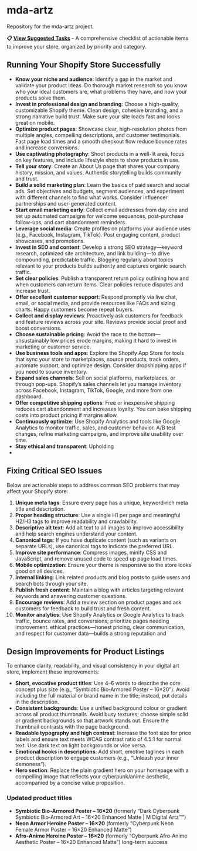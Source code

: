 # mda-artz
Repository for the mda-artz project.

**📋 [View Suggested Tasks](SUGGESTED_TASKS.md)** - A comprehensive checklist of actionable items to improve your store, organized by priority and category.

## Running Your Shopify Store Successfully

- **Know your niche and audience**: Identify a gap in the market and validate your product ideas. Do thorough market research so you know who your ideal customers are, what problems they have, and how your products solve them.
- **Invest in professional design and branding**: Choose a high-quality, customizable Shopify theme. Clean design, cohesive branding, and a strong narrative build trust. Make sure your site loads fast and looks great on mobile.
- **Optimize product pages**: Showcase clear, high-resolution photos from multiple angles, compelling descriptions, and customer testimonials. Fast page load times and a smooth checkout flow reduce bounce rates and increase conversions.
- **Use captivating photography**: Shoot products in a well-lit area, focus on key features, and include lifestyle shots to show products in use.
- **Tell your story**: Create an About Us page that shares your company history, mission, and values. Authentic storytelling builds community and trust.
- **Build a solid marketing plan**: Learn the basics of paid search and social ads. Set objectives and budgets, segment audiences, and experiment with different channels to find what works. Consider influencer partnerships and user-generated content.
- **Start email marketing early**: Collect email addresses from day one and set up automated campaigns for welcome sequences, post-purchase follow-ups, and cart abandonment reminders.
- **Leverage social media**: Create profiles on platforms your audience uses (e.g., Facebook, Instagram, TikTok). Post engaging content, product showcases, and promotions.
- **Invest in SEO and content**: Develop a strong SEO strategy—keyword research, optimized site architecture, and link building—to drive compounding, predictable traffic. Blogging regularly about topics relevant to your products builds authority and captures organic search traffic.
- **Set clear policies**: Publish a transparent return policy outlining how and when customers can return items. Clear policies reduce disputes and increase trust.
- **Offer excellent customer support**: Respond promptly via live chat, email, or social media, and provide resources like FAQs and sizing charts. Happy customers become repeat buyers.
- **Collect and display reviews**: Proactively ask customers for feedback and feature reviews across your site. Reviews provide social proof and boost conversions.
- **Choose sustainable pricing**: Avoid the race to the bottom—unsustainably low prices erode margins, making it hard to invest in marketing or customer service.
- **Use business tools and apps**: Explore the Shopify App Store for tools that sync your store to marketplaces, source products, track orders, automate support, and optimize design. Consider dropshipping apps if you need to source inventory.
- **Expand sales channels**: Sell on social platforms, marketplaces, or through pop-ups. Shopify’s sales channels let you manage inventory across Facebook, Instagram, TikTok, Google, and more from one dashboard.
- **Offer competitive shipping options**: Free or inexpensive shipping reduces cart abandonment and increases loyalty. You can bake shipping costs into product pricing if margins allow.
- **Continuously optimize**: Use Shopify Analytics and tools like Google Analytics to monitor traffic, sales, and customer behavior. A/B test changes, refine marketing campaigns, and improve site usability over time.
- **Stay ethical and transparent**: Upholding
- 
## Fixing Critical SEO Issues

Below are actionable steps to address common SEO problems that may affect your Shopify store:

1. **Unique meta tags**: Ensure every page has a unique, keyword‑rich meta title and description.
2. **Proper heading structure**: Use a single H1 per page and meaningful H2/H3 tags to improve readability and crawlability.
3. **Descriptive alt text**: Add alt text to all images to improve accessibility and help search engines understand your content.
4. **Canonical tags**: If you have duplicate content (such as variants on separate URLs), use canonical tags to indicate the preferred URL.
5. **Improve site performance**: Compress images, minify CSS and JavaScript, and remove unused code to speed up page load times.
6. **Mobile optimization**: Ensure your theme is responsive so the store looks good on all devices.
7. **Internal linking**: Link related products and blog posts to guide users and search bots through your site.
8. **Publish fresh content**: Maintain a blog with articles targeting relevant keywords and answering customer questions.
9. **Encourage reviews**: Add a review section on product pages and ask customers for feedback to build trust and fresh content.
10. **Monitor analytics**: Use Shopify Analytics or Google Analytics to track traffic, bounce rates, and conversions; prioritize pages needing improvement.
ethical practices—honest pricing, clear communication, and respect for customer data—builds a strong reputation and
## Design Improvements for Product Listings

To enhance clarity, readability, and visual consistency in your digital art store, implement these improvements:

- **Short, evocative product titles**: Use 4–6 words to describe the core concept plus size (e.g., “Symbiotic Bio‑Armored Poster – 16×20”). Avoid including the full material or brand name in the title; instead, put details in the description.
- **Consistent backgrounds**: Use a unified background colour or gradient across all product thumbnails. Avoid busy textures; choose simple solid or gradient backgrounds so that artwork stands out. Ensure the thumbnail contrasts with the page background.
- **Readable typography and high contrast**: Increase the font size for price labels and ensure text meets WCAG contrast ratio of 4.5:1 for normal text. Use dark text on light backgrounds or vice versa.
- **Emotional hooks in descriptions**: Add short, emotive taglines in each product description to engage customers (e.g., “Unleash your inner demoness”).
- **Hero section**: Replace the plain gradient hero on your homepage with a compelling image that reflects your cyberpunk/anime aesthetic, accompanied by a concise value proposition.

### Updated product titles

- **Symbiotic Bio‑Armored Poster – 16×20** (formerly “Dark Cyberpunk Symbiotic Bio‑Armored Art – 16×20 Enhanced Matte | M Digital Artz™”)
- **Neon Armor Heroine Poster – 16×20** (formerly “Cyberpunk Neon Female Armor Poster – 16×20 Enhanced Matte”)
- **Afro‑Anime Heroine Poster – 16×20** (formerly “Cyberpunk Afro‑Anime Aesthetic Poster – 16×20 Enhanced Matte”)
 long-term success
 
